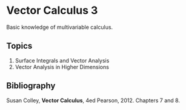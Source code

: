 # Vector Calculus 3
Basic knowledge of multivariable calculus.

## Topics
1.	Surface Integrals and Vector Analysis
2.  Vector Analysis in Higher Dimensions

## Bibliography
Susan Colley, **Vector Calculus**, 4ed Pearson, 2012.  Chapters 7 and 8.